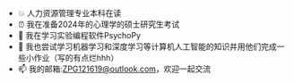 - 💥 人力资源管理专业本科在读
- ⏰ 我在准备2024年的心理学的硕士研究生考试
- 🌻 我在学习实验编程软件PsychoPy
- 🌵 我也尝试学习机器学习和深度学习等计算机人工智能的知识并用他们完成一些小作业（写的有点烂hhh）
- 📫 我的邮箱:ZPG121619@outlook.com，欢迎一起交流
